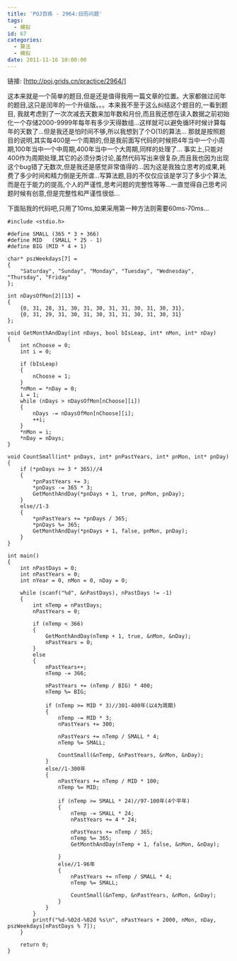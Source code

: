 ```yaml
---
title: 'POJ百练 - 2964:日历问题'
tags:
  - 模拟
id: 67
categories:
  - 算法
  - 模拟
date: 2011-11-16 10:00:00
---
```


链接: [http://poj.grids.cn/practice/2964/]

这本来就是一个简单的题目,但是还是值得我用一篇文章的位置。大家都做过闰年的题目,这只是闰年的一个升级版。。。本来我不至于这么纠结这个题目的,一看到题目,
我就考虑到了一次次减去天数来加年数和月份,而且我还想在读入数据之前初始化一个存储2000-9999年每年有多少天得数组...这样就可以避免循环时候计算每年的天数了...但是我还是怕时间不够,所以我想到了个O(1)的算法...
那就是按照题目的说明,其实每400是一个周期的,但是我前面写代码的时候把4年当中一个小周期,100年当中一个中周期,400年当中一个大周期,同样的处理了...
事实上,只能对400作为周期处理,其它的必须分类讨论,虽然代码写出来很复杂,而且我也因为出现这个bug错了无数次,但是我还是感觉非常值得的...因为这是我独立思考的成果,耗费了多少时间和精力倒是无所谓...写算法题,目的不仅仅应该是学习了多少个算法,而是在于能力的提高,个人的严谨性,思考问题的完整性等等...一直觉得自己思考问题时候有创意,但是完整性和严谨性很低...

下面贴我的代码吧,只用了10ms,如果采用第一种方法则需要60ms-70ms...
``` stylus
#include <stdio.h>

#define SMALL (365 * 3 + 366)
#define MID   (SMALL * 25 - 1)
#define BIG (MID * 4 + 1)

char* pszWeekdays[7] =
{
    "Saturday", "Sunday", "Monday", "Tuesday", "Wednesday", "Thursday", "Friday"
};

int nDaysOfMon[2][13] =
{
    {0, 31, 28, 31, 30, 31, 30, 31, 31, 30, 31, 30, 31},
    {0, 31, 29, 31, 30, 31, 30, 31, 31, 30, 31, 30, 31}
};

void GetMonthAndDay(int nDays, bool bIsLeap, int* nMon, int* nDay)
{
    int nChoose = 0;
    int i = 0;

    if (bIsLeap)
    {
        nChoose = 1;
    }
    *nMon = *nDay = 0;
    i = 1;
    while (nDays > nDaysOfMon[nChoose][i])
    {
        nDays -= nDaysOfMon[nChoose][i];
        ++i;
    }
    *nMon = i;
    *nDay = nDays;
}

void CountSmall(int* pnDays, int* pnPastYears, int* pnMon, int* pnDay)
{
    if (*pnDays >= 3 * 365)//4
    {
        *pnPastYears += 3;
        *pnDays -= 365 * 3;
        GetMonthAndDay(*pnDays + 1, true, pnMon, pnDay);
    }
    else//1-3
    {
        *pnPastYears += *pnDays / 365;
        *pnDays %= 365;
        GetMonthAndDay(*pnDays + 1, false, pnMon, pnDay);
    }
}

int main()
{
    int nPastDays = 0;
    int nPastYears = 0;
    int nYear = 0, nMon = 0, nDay = 0;

    while (scanf("%d", &nPastDays), nPastDays != -1)
    {
        int nTemp = nPastDays;
        nPastYears = 0;

        if (nTemp < 366)
        {
            GetMonthAndDay(nTemp + 1, true, &nMon, &nDay);
            nPastYears = 0;
        }
        else
        {
            nPastYears++;
            nTemp -= 366;

            nPastYears += (nTemp / BIG) * 400;
            nTemp %= BIG;

            if (nTemp >= MID * 3)//301-400年(以4为周期)
            {
                nTemp -= MID * 3;
                nPastYears += 300;

                nPastYears += nTemp / SMALL * 4;
                nTemp %= SMALL;

                CountSmall(&nTemp, &nPastYears, &nMon, &nDay);
            }
            else//1-300年
            {
                nPastYears += nTemp / MID * 100;
                nTemp %= MID;

                if (nTemp >= SMALL * 24)//97-100年(4个平年)
                {
                    nTemp -= SMALL * 24;
                    nPastYears += 4 * 24;

                    nPastYears += nTemp / 365;
                    nTemp %= 365;
                    GetMonthAndDay(nTemp + 1, false, &nMon, &nDay);

                }
                else//1-96年
                {
                    nPastYears += nTemp / SMALL * 4;
                    nTemp %= SMALL;

                    CountSmall(&nTemp, &nPastYears, &nMon, &nDay);
                }
            }
        }
        printf("%d-%02d-%02d %s\n", nPastYears + 2000, nMon, nDay, pszWeekdays[nPastDays % 7]);
    }

    return 0;
}
```